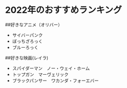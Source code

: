# 2022年のおすすめランキング

##好きなアニメ（オリバー）
- サイバーパンク
- ぼっちざろっく
- ブルーろっく

##好きな映画(レイラ)
- スパイダーマン　ノー・ウェイ・ホーム
- トップガン　マーヴェリック
- ブラックパンサー　ワカンダ・フォーエバー

